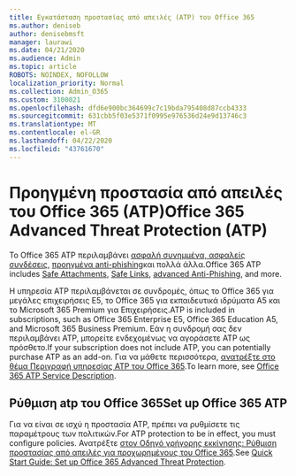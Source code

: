 ```yaml
---
title: Εγκατάσταση προστασίας από απειλές (ATP) του Office 365
ms.author: deniseb
author: denisebmsft
manager: laurawi
ms.date: 04/21/2020
ms.audience: Admin
ms.topic: article
ROBOTS: NOINDEX, NOFOLLOW
localization_priority: Normal
ms.collection: Admin_O365
ms.custom: 3100021
ms.openlocfilehash: dfd6e900bc364699c7c19bda795408d87ccb4333
ms.sourcegitcommit: 631cbb5f03e5371f0995e976536d24e9d13746c3
ms.translationtype: MT
ms.contentlocale: el-GR
ms.lasthandoff: 04/22/2020
ms.locfileid: "43761670"
---
```

# <a name="office-365-advanced-threat-protection-atp"></a><span data-ttu-id="8de61-102">Προηγμένη προστασία από απειλές του Office 365 (ATP)</span><span class="sxs-lookup"><span data-stu-id="8de61-102">Office 365 Advanced Threat Protection (ATP)</span></span>

<span data-ttu-id="8de61-103">Το Office 365 ATP περιλαμβάνει [ασφαλή συνημμένα, ασφαλείς](https://docs.microsoft.com/office365/securitycompliance/atp-safe-attachments) [συνδέσεις,](https://docs.microsoft.com/office365/securitycompliance/atp-safe-links) [προηγμένα anti-phishing](https://docs.microsoft.com/office365/securitycompliance/atp-anti-phishing)και πολλά άλλα.</span><span class="sxs-lookup"><span data-stu-id="8de61-103">Office 365 ATP includes [Safe Attachments](https://docs.microsoft.com/office365/securitycompliance/atp-safe-attachments), [Safe Links](https://docs.microsoft.com/office365/securitycompliance/atp-safe-links), [advanced Anti-Phishing](https://docs.microsoft.com/office365/securitycompliance/atp-anti-phishing), and more.</span></span> 

<span data-ttu-id="8de61-104">Η υπηρεσία ATP περιλαμβάνεται σε συνδρομές, όπως το Office 365 για μεγάλες επιχειρήσεις E5, το Office 365 για εκπαιδευτικά ιδρύματα A5 και το Microsoft 365 Premium για Επιχειρήσεις.</span><span class="sxs-lookup"><span data-stu-id="8de61-104">ATP is included in subscriptions, such as Office 365 Enterprise E5, Office 365 Education A5, and Microsoft 365 Business Premium.</span></span> <span data-ttu-id="8de61-105">Εάν η συνδρομή σας δεν περιλαμβάνει ATP, μπορείτε ενδεχομένως να αγοράσετε ATP ως πρόσθετο.</span><span class="sxs-lookup"><span data-stu-id="8de61-105">If your subscription does not include ATP, you can potentially purchase ATP as an add-on.</span></span> <span data-ttu-id="8de61-106">Για να μάθετε περισσότερα, [ανατρέξτε στο θέμα Περιγραφή υπηρεσίας ATP του Office 365](https://docs.microsoft.com/office365/servicedescriptions/office-365-advanced-threat-protection-service-description).</span><span class="sxs-lookup"><span data-stu-id="8de61-106">To learn more, see [Office 365 ATP Service Description](https://docs.microsoft.com/office365/servicedescriptions/office-365-advanced-threat-protection-service-description).</span></span>

## <a name="set-up-office-365-atp"></a><span data-ttu-id="8de61-107">Ρύθμιση atp του Office 365</span><span class="sxs-lookup"><span data-stu-id="8de61-107">Set up Office 365 ATP</span></span>

<span data-ttu-id="8de61-108">Για να είναι σε ισχύ η προστασία ATP, πρέπει να ρυθμίσετε τις παραμέτρους των πολιτικών.</span><span class="sxs-lookup"><span data-stu-id="8de61-108">For ATP protection to be in effect, you must configure policies.</span></span> <span data-ttu-id="8de61-109">Ανατρέξτε [στον Οδηγό γρήγορης εκκίνησης: Ρύθμιση προστασίας από απειλές για προχωρημένους του Office 365](https://docs.microsoft.com/office365/securitycompliance/checklist-atp-setup).</span><span class="sxs-lookup"><span data-stu-id="8de61-109">See [Quick Start Guide: Set up Office 365 Advanced Threat Protection](https://docs.microsoft.com/office365/securitycompliance/checklist-atp-setup).</span></span>

